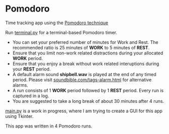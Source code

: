 # Pomodoro
Time tracking app using the [Pomodoro technique](https://en.wikipedia.org/wiki/Pomodoro_Technique)

Run [terminal.py](https://github.com/ddanieltan/pomodoro/blob/master/terminal.py) for a terminal-based Pomodoro timer.
* You can set your preferred number of minutes for Work and Rest. The recommended ratio is 25 minutes of **WORK** to 5 minutes of **REST**.
* Ensure that you limit non-work related distractions during your allocated **WORK** period.
* Ensure that you enjoy a break without work related interuptions during your **REST** period.
* A default alarm sound **shipbell.wav** is played at the end of any timed period. Please visit [soundbible.com/tags-alarm.html](soundbible.com/tags-alarm.html) for alternative alarms.
* A run consists of 1 **WORK** period followed by 1 **REST** period. Every run is captured in a log.
* You are suggested to take a long break of about 30 minutes after 4 runs.

[main.py](https://github.com/ddanieltan/pomodoro/blob/master/main.py) is a work in progress, where I am trying to create a GUI for this app using Tkinter.


This app was written in 4 Pomodoro runs.
